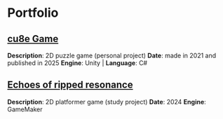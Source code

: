 # Portfolio

## [cu8e Game](https://github.com/DobJalo/cu8e)

**Description**: 2D puzzle game (personal project)
**Date**: made in 2021 and published in 2025
**Engine**: Unity | **Language**: C#  

## [Echoes of ripped resonance](https://github.com/DobJalo/Echoes-of-ripped-resonance)
**Description**: 2D platformer game (study project)
**Date**: 2024
**Engine**: GameMaker
